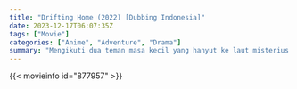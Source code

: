 ```yaml
---
title: "Drifting Home (2022) [Dubbing Indonesia]"
date: 2023-12-17T06:07:35Z
tags: ["Movie"]
categories: ["Anime", "Adventure", "Drama"]
summary: "Mengikuti dua teman masa kecil yang hanyut ke laut misterius dengan seluruh kompleks perumahan."
---
```



<mux-player stream-type="on-demand"
src="https://kp3d-my.sharepoint.com/personal/ryoo_kp3d_onmicrosoft_com/_layouts/15/download.aspx?share=ERv4uNRXziBPgnKhaks5KHwBdSJEfSU_pklIGDRhKlopdA" prefer-playback="mse" controls>

</mux-player>


{{< movieinfo id="877957" >}}

<script src="https://cdn.jsdelivr.net/npm/@mux/mux-player"></script>

<script type="application/ld+json ">
{
"@context": "https://schema.org/",
"@type": "VideoObject",
"name": "Drifting Home",
"contentUrl": "https://stream.mux.com/D02TZUGmdx5XSQWAeLrfEOsIAfW8u5Mahk9N8AME3ypw.m3u8",
"thumbnailUrl": "https://www.themoviedb.org/t/p/original/eW7mMzBE4UGrpMZJtLVTfDhzhI7.jpg?width=314&fit_mode=preserve&time=25",
"uploadDate": "2023-12-17T06:07:35Z",
}

</script>
